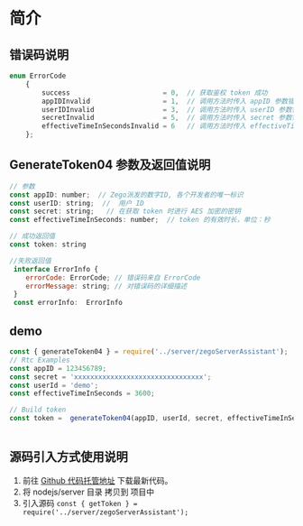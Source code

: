 # 简介

## 错误码说明

```javascript
enum ErrorCode
    {
        success                       = 0,  // 获取鉴权 token 成功
        appIDInvalid                  = 1,  // 调用方法时传入 appID 参数错误
        userIDInvalid                 = 3,  // 调用方法时传入 userID 参数错误
        secretInvalid                 = 5,  // 调用方法时传入 secret 参数错误
        effectiveTimeInSecondsInvalid = 6   // 调用方法时传入 effectiveTimeInSeconds 参数错误
    };
```

## GenerateToken04 参数及返回值说明

```javascript
// 参数
const appID: number;  // Zego派发的数字ID, 各个开发者的唯一标识
const userID: string;  //  用户 ID
const secret: string;   // 在获取 token 时进行 AES 加密的密钥
const effectiveTimeInSeconds: number;  // token 的有效时长，单位：秒

// 成功返回值
const token: string

//失败返回值
 interface ErrorInfo {
    errorCode: ErrorCode; // 错误码来自 ErrorCode
    errorMessage: string; // 对错误码的详细描述
 }
 const errorInfo:  ErrorInfo 
```

## demo

```javascript
const { generateToken04 } = require('../server/zegoServerAssistant');
// Rtc Examples
const appID = 123456789;
const secret = 'xxxxxxxxxxxxxxxxxxxxxxxxxxxxxxxx';
const userId = 'demo'; 
const effectiveTimeInSeconds = 3600; 

// Build token 
const token =  generateToken04(appID, userId, secret, effectiveTimeInSeconds);
 
```

## 源码引入方式使用说明

1. 前往 [Github 代码托管地址](https://github.com/zegoim/zego_server_assistant) 下载最新代码。
2. 将 nodejs/server 目录 拷贝到 项目中
3. 引入源码 `const { getToken } = require('../server/zegoServerAssistant');`
